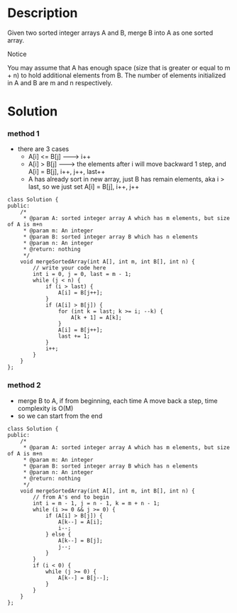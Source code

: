 # Description

Given two sorted integer arrays A and B, merge B into A as one sorted array.

 Notice

You may assume that A has enough space (size that is greater or equal to m + n) to hold additional elements from B. The number of elements initialized in A and B are m and n respectively.

# Solution

### method 1
- there are 3 cases
  - A[i] <= B[j] ---> i++
  - A[i] > B[j] ---> the elements after i will move backward 1 step, and A[i] = B[j], i++, j++, last++
  - A has already sort in new array, just B has remain elements, aka i > last, so we just set A[i] = B[j], i++, j++
  
```
class Solution {
public:
    /*
     * @param A: sorted integer array A which has m elements, but size of A is m+n
     * @param m: An integer
     * @param B: sorted integer array B which has n elements
     * @param n: An integer
     * @return: nothing
     */
    void mergeSortedArray(int A[], int m, int B[], int n) {
        // write your code here
        int i = 0, j = 0, last = m - 1;
        while (j < n) {
            if (i > last) {
                A[i] = B[j++];
            }
            if (A[i] > B[j]) {
                for (int k = last; k >= i; --k) {
                    A[k + 1] = A[k];
                }
                A[i] = B[j++];
                last += 1;
            }
            i++;
        }
    }
};
```

### method 2

- merge B to A, if from beginning, each time A move back a step, time complexity is O(M)
- so we can start from the end

```
class Solution {
public:
    /*
     * @param A: sorted integer array A which has m elements, but size of A is m+n
     * @param m: An integer
     * @param B: sorted integer array B which has n elements
     * @param n: An integer
     * @return: nothing
     */
    void mergeSortedArray(int A[], int m, int B[], int n) {
        // from A's end to begin
        int i = m - 1, j = n - 1, k = m + n - 1;
        while (i >= 0 && j >= 0) {
            if (A[i] > B[j]) {
                A[k--] = A[i];
                i--;
            } else {
                A[k--] = B[j];
                j--;
            }
        }
        if (i < 0) {
            while (j >= 0) {
                A[k--] = B[j--];
            }
        }
    }
};
```
